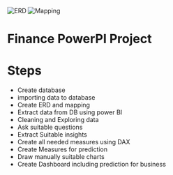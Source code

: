 ![ERD](https://user-images.githubusercontent.com/121688823/222915302-d4ef81e0-4d92-4f56-aa89-a01f278c6809.png)
![Mapping](https://user-images.githubusercontent.com/121688823/222915305-51f9b942-448f-4cf6-9b8a-97170c2660f6.png)
# Finance PowerPI Project
# Steps
   - Create database
   - importing data to database
   - Create ERD and mapping
   - Extract data from DB using power BI
   - Cleaning and Exploring data
   - Ask suitable questions
   - Extract Suitable insights
   - Create all needed measures using DAX
   - Create Measures for prediction
   - Draw manually suitable charts
   - Create Dashboard including prediction for business
